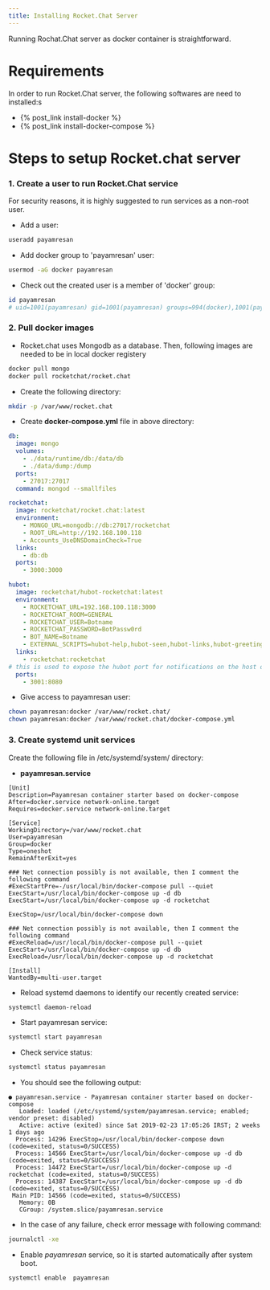 ```yaml
---
title: Installing Rocket.Chat Server
---
```

Running Rochat.Chat server as docker container is straightforward. 

# Requirements
In order to run Rocket.Chat server, the following softwares are need to installed:s 
* {% post_link install-docker %}
* {% post_link install-docker-compose %}

# Steps to setup Rocket.chat server
### 1. Create a user to run Rocket.Chat service
For security reasons, it is highly suggested to run services as a non-root user.

- Add a user:
```bash
useradd payamresan
```

- Add docker group to 'payamresan' user:
```bash
usermod -aG docker payamresan
```

- Check out the created user is a member of 'docker' group:
```bash
id payamresan
# uid=1001(payamresan) gid=1001(payamresan) groups=994(docker),1001(payamresan)
```

### 2. Pull docker images

- Rocket.chat uses Mongodb as a database. Then, following images are needed to be in local docker registery
```bash
docker pull mongo
docker pull rocketchat/rocket.chat
```

- Create the following directory:
```bash
mkdir -p /var/www/rocket.chat
```

- Create **docker-compose.yml** file in above directory:
```yaml
db:
  image: mongo
  volumes:
    - ./data/runtime/db:/data/db
    - ./data/dump:/dump
  ports:
    - 27017:27017
  command: mongod --smallfiles

rocketchat:
  image: rocketchat/rocket.chat:latest
  environment:
    - MONGO_URL=mongodb://db:27017/rocketchat
    - ROOT_URL=http://192.168.100.118
    - Accounts_UseDNSDomainCheck=True
  links:
    - db:db
  ports:
    - 3000:3000

hubot:
  image: rocketchat/hubot-rocketchat:latest
  environment:
    - ROCKETCHAT_URL=192.168.100.118:3000
    - ROCKETCHAT_ROOM=GENERAL
    - ROCKETCHAT_USER=Botname
    - ROCKETCHAT_PASSWORD=BotPassw0rd
    - BOT_NAME=Botname
    - EXTERNAL_SCRIPTS=hubot-help,hubot-seen,hubot-links,hubot-greetings
  links:
    - rocketchat:rocketchat
# this is used to expose the hubot port for notifications on the host on port 3001, e.g. for hubot-jenkins-notifier
  ports:
    - 3001:8080
```

- Give access to payamresan user:
```bash
chown payamresan:docker /var/www/rocket.chat/
chown payamresan:docker /var/www/rocket.chat/docker-compose.yml
```

### 3. Create systemd unit services
Create the following file in /etc/systemd/system/ directory:

- **payamresan.service**
```
[Unit]
Description=Payamresan container starter based on docker-compose
After=docker.service network-online.target
Requires=docker.service network-online.target

[Service]
WorkingDirectory=/var/www/rocket.chat
User=payamresan
Group=docker
Type=oneshot
RemainAfterExit=yes

### Net connection possibly is not available, then I comment the following command
#ExecStartPre=-/usr/local/bin/docker-compose pull --quiet
ExecStart=/usr/local/bin/docker-compose up -d db
ExecStart=/usr/local/bin/docker-compose up -d rocketchat

ExecStop=/usr/local/bin/docker-compose down

### Net connection possibly is not available, then I comment the following command
#ExecReload=/usr/local/bin/docker-compose pull --quiet
ExecStart=/usr/local/bin/docker-compose up -d db
ExecReload=/usr/local/bin/docker-compose up -d rocketchat

[Install]
WantedBy=multi-user.target
```

- Reload systemd daemons to identify our recently created service:
```bash
systemctl daemon-reload
```

- Start payamresan service:
```bash
systemctl start payamresan
```

- Check service status:
```bash
systemctl status payamresan
```
 - You should see the following output:
```
● payamresan.service - Payamresan container starter based on docker-compose
   Loaded: loaded (/etc/systemd/system/payamresan.service; enabled; vendor preset: disabled)
   Active: active (exited) since Sat 2019-02-23 17:05:26 IRST; 2 weeks 1 days ago
  Process: 14296 ExecStop=/usr/local/bin/docker-compose down (code=exited, status=0/SUCCESS)
  Process: 14566 ExecStart=/usr/local/bin/docker-compose up -d db (code=exited, status=0/SUCCESS)
  Process: 14472 ExecStart=/usr/local/bin/docker-compose up -d rocketchat (code=exited, status=0/SUCCESS)
  Process: 14387 ExecStart=/usr/local/bin/docker-compose up -d db (code=exited, status=0/SUCCESS)
 Main PID: 14566 (code=exited, status=0/SUCCESS)
   Memory: 0B
   CGroup: /system.slice/payamresan.service
```

 - In the case of any failure, check error message with following command:
```bash
journalctl -xe
```

- Enable *payamresan* service, so it is started automatically after system boot.
```bash
systemctl enable  payamresan
```
